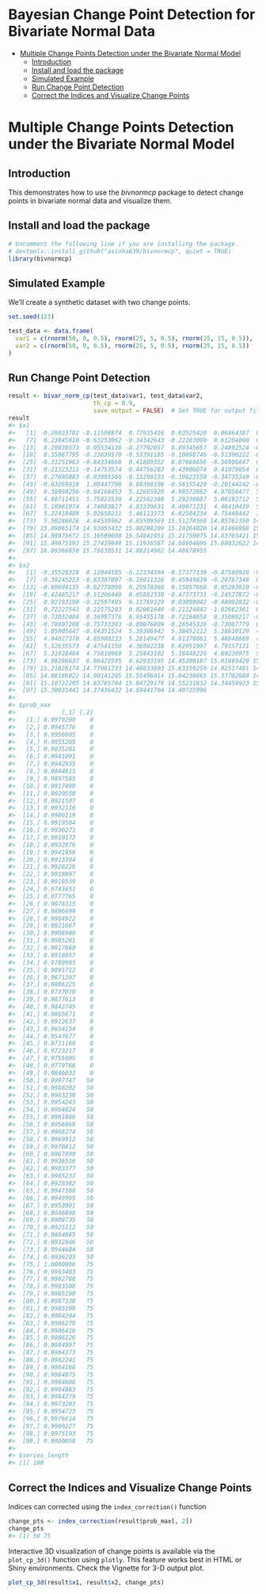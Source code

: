 Bayesian Change Point Detection for Bivariate Normal Data
================

- [Multiple Change Points Detection under the Bivariate Normal
  Model](#multiple-change-points-detection-under-the-bivariate-normal-model)
  - [Introduction](#introduction)
  - [Install and load the package](#install-and-load-the-package)
  - [Simulated Example](#simulated-example)
  - [Run Change Point Detection](#run-change-point-detection)
  - [Correct the Indices and Visualize Change
    Points](#correct-the-indices-and-visualize-change-points)

# Multiple Change Points Detection under the Bivariate Normal Model

## Introduction

This demonstrates how to use the *bivnormcp* package to detect change
points in bivariate normal data and visualize them.

## Install and load the package

``` r
# Uncomment the following line if you are installing the package.
# devtools::install_github("asinha639/bivnormcp", quiet = TRUE) 
library(bivnormcp)
```

## Simulated Example

We’ll create a synthetic dataset with two change points.

``` r
set.seed(123)

test_data <- data.frame(
  var1 = c(rnorm(50, 0, 0.5), rnorm(25, 5, 0.5), rnorm(25, 15, 0.5)),
  var2 = c(rnorm(50, 0, 0.5), rnorm(25, 5, 0.5), rnorm(25, 15, 0.5))
)
```

## Run Change Point Detection

``` r
result <- bivar_norm_cp(test_data$var1, test_data$var2,
                        th_cp = 0.9, 
                        save_output = FALSE)  # Set TRUE for output file to be saved
result
#> $x1
#>   [1] -0.28023782 -0.11508874  0.77935416  0.03525420  0.06464387  0.85753249
#>   [7]  0.23045810 -0.63253062 -0.34342643 -0.22283099  0.61204090  0.17990691
#>  [13]  0.20038573  0.05534136 -0.27792057  0.89345657  0.24892524 -0.98330858
#>  [19]  0.35067795 -0.23639570 -0.53391185 -0.10898746 -0.51300222 -0.36444561
#>  [25] -0.31251963 -0.84334666  0.41889352  0.07668656 -0.56906847  0.62690746
#>  [31]  0.21323211 -0.14753574  0.44756283  0.43906674  0.41079054  0.34432013
#>  [37]  0.27695883 -0.03095586 -0.15298133 -0.19023550 -0.34735349 -0.10395864
#>  [43] -0.63269818  1.08447798  0.60398100 -0.56155429 -0.20144242 -0.23332768
#>  [49]  0.38998256 -0.04168453  5.12665926  4.98572662  4.97856477  5.68430114
#>  [55]  4.88711451  5.75823530  4.22562360  5.29230687  5.06192712  5.10797078
#>  [61]  5.18981974  4.74883827  4.83339631  4.49071231  4.46410439  5.15176432
#>  [67]  5.22410489  5.02650211  5.46113373  6.02504234  4.75448442  3.84541556
#>  [73]  5.50286926  4.64539962  4.65599569 15.51278568 14.85761350 14.38964114
#>  [79] 15.09065174 14.93055432 15.00288209 15.19264020 14.81466998 15.32218827
#>  [85] 14.88975672 15.16589098 15.54841951 15.21759075 14.83703421 15.57440381
#>  [91] 15.49675193 15.27419848 15.11936587 14.68604696 15.68032622 14.69987021
#>  [97] 16.09366650 15.76630531 14.88214982 14.48678955
#> 
#> $x2
#>   [1] -0.35520328  0.12844185 -0.12334594 -0.17377130 -0.47580928 -0.02251386
#>   [7] -0.39245223 -0.83397097 -0.19011326  0.45949830 -0.28767348  0.30398216
#>  [13] -0.80894135 -0.02778098  0.25970360  0.15057668  0.05283810 -0.32035300
#>  [19] -0.42485217 -0.51206440  0.05882330 -0.47373731 -0.24527872 -0.12804610
#>  [25]  0.92193100 -0.32597495  0.11769329  0.03898042 -0.48092832 -0.03565404
#>  [31]  0.72227543  0.22575203  0.02061646 -0.21124842 -1.02662361  0.56566861
#>  [37] -0.73032004  0.36997376  0.95455178 -0.72194658  0.35089217 -0.13109874
#>  [43] -0.78607208 -0.75733383 -0.80076809 -0.26545326 -0.73087779  0.34395839
#>  [49]  1.05005447 -0.64351524  5.39386942  5.38452112  5.16610129  4.49581170
#>  [55]  4.94027370  4.85980233  5.28149477  4.81378062  5.48848669  4.81270957
#>  [61]  5.52635573  4.47541150  4.36992238  6.62051997  4.79157121  5.14911380
#>  [67]  5.31828484  4.75810969  5.25843102  5.18448226  4.89230975  5.03264652
#>  [73]  4.98296637  6.06422595  4.62933195 14.45200187 15.01889420 15.15524037
#>  [79] 15.21826174 14.77081733 14.46833693 15.63159259 14.82517481 14.56724357
#>  [85] 14.88186022 14.90141205 15.55496014 15.04236865 15.37702689 14.75035399
#>  [91] 15.10722265 14.83765704 15.04729176 14.55231832 14.34459923 15.99860669
#>  [97] 15.30035441 14.37436432 14.69441704 14.40725996
#> 
#> $prob_max
#>             [,1] [,2]
#>   [1,] 0.9979290    0
#>   [2,] 0.9945776    0
#>   [3,] 0.9956605    0
#>   [4,] 0.9955205    0
#>   [5,] 0.9935281    0
#>   [6,] 0.9941091    0
#>   [7,] 0.9942935    0
#>   [8,] 0.9944815    0
#>   [9,] 0.9897565    0
#>  [10,] 0.9917490    0
#>  [11,] 0.9920558    0
#>  [12,] 0.9921507    0
#>  [13,] 0.9932116    0
#>  [14,] 0.9900119    0
#>  [15,] 0.9919504    0
#>  [16,] 0.9930271    0
#>  [17,] 0.9910173    0
#>  [18,] 0.9932876    0
#>  [19,] 0.9941956    0
#>  [20,] 0.9913394    0
#>  [21,] 0.9928226    0
#>  [22,] 0.9918897    0
#>  [23,] 0.9910539    0
#>  [24,] 0.9743651    0
#>  [25,] 0.9777765    0
#>  [26,] 0.9878315    0
#>  [27,] 0.9896699    0
#>  [28,] 0.9904922    0
#>  [29,] 0.9921667    0
#>  [30,] 0.9908980    0
#>  [31,] 0.9905281    0
#>  [32,] 0.9917860    0
#>  [33,] 0.9918057    0
#>  [34,] 0.9789903    0
#>  [35,] 0.9895712    0
#>  [36,] 0.9871207    0
#>  [37,] 0.9886225    0
#>  [38,] 0.9737070    0
#>  [39,] 0.9877613    0
#>  [40,] 0.9842745    0
#>  [41,] 0.9865671    0
#>  [42,] 0.9912637    0
#>  [43,] 0.9654154    0
#>  [44,] 0.9547677    0
#>  [45,] 0.9711169    0
#>  [46,] 0.9723217    0
#>  [47,] 0.9755005    0
#>  [48,] 0.9779766    0
#>  [49,] 0.9846031    0
#>  [50,] 0.9997747   50
#>  [51,] 0.9988292   50
#>  [52,] 0.9983230   50
#>  [53,] 0.9954243   50
#>  [54,] 0.9964824   50
#>  [55,] 0.9961886   50
#>  [56,] 0.9956868   50
#>  [57,] 0.9968274   50
#>  [58,] 0.9969912   50
#>  [59,] 0.9970812   50
#>  [60,] 0.9967899   50
#>  [61,] 0.9936516   50
#>  [62,] 0.9903377   50
#>  [63,] 0.9905237   50
#>  [64,] 0.9928362   50
#>  [65,] 0.9947368   50
#>  [66,] 0.9949995   50
#>  [67,] 0.9953091   50
#>  [68,] 0.9946898   50
#>  [69,] 0.9908735   50
#>  [70,] 0.9925112   50
#>  [71,] 0.9884865   50
#>  [72,] 0.9932846   50
#>  [73,] 0.9944684   50
#>  [74,] 0.9936203   50
#>  [75,] 1.0000000   75
#>  [76,] 0.9993403   75
#>  [77,] 0.9982788   75
#>  [78,] 0.9983500   75
#>  [79,] 0.9985190   75
#>  [80,] 0.9987338   75
#>  [81,] 0.9985198   75
#>  [82,] 0.9984294   75
#>  [83,] 0.9986279   75
#>  [84,] 0.9986416   75
#>  [85,] 0.9986126   75
#>  [86,] 0.9984997   75
#>  [87,] 0.9984373   75
#>  [88,] 0.9982241   75
#>  [89,] 0.9984166   75
#>  [90,] 0.9984875   75
#>  [91,] 0.9984806   75
#>  [92,] 0.9984883   75
#>  [93,] 0.9984279   75
#>  [94,] 0.9973203   75
#>  [95,] 0.9954723   75
#>  [96,] 0.9976614   75
#>  [97,] 0.9960227   75
#>  [98,] 0.9975193   75
#>  [99,] 0.9980058   75
#> 
#> $series_length
#> [1] 100
```

## Correct the Indices and Visualize Change Points

Indices can corrected using the `index_correction()` function

``` r
change_pts <- index_correction(result$prob_max[, 2])
change_pts
#> [1] 50 75
```

Interactive 3D visualization of change points is available via the
`plot_cp_3d()` function using `plotly`. This feature works best in HTML
or Shiny environments. Check the Vignette for 3-D output plot.

``` r
plot_cp_3d(result$x1, result$x2, change_pts)
```
